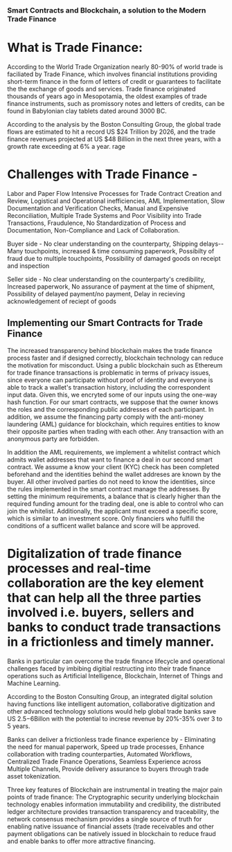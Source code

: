 ### Smart Contracts and Blockchain, a solution to the Modern Trade Finance 

# What is Trade Finance:

According to the World Trade Organization nearly 80-90% of world trade is faciliated by Trade Finance, which involves financial institutions providing short-term finance in the form of letters of credit or guarantees to facilitate the the exchange of goods and services. Trade finance originated thousands of years ago in Mesopotamia, the oldest examples of trade finance instruments, such as promissory notes and letters of credits, can be found in Babylonian clay tablets dated around 3000 BC. 

According to the analysis by the Boston Consulting Group, the global trade flows are estimated to hit a record US $24 Trillion by 2026, and the trade finance revenues projected at US $48 Billion in the next three years, with a growth rate exceeding at 6% a year. rage  


# Challenges with Trade Finance - 

Labor and Paper Flow Intensive Processes for Trade Contract Creation and Review, Logistical and Operational inefficiencies, AML Implementation, Slow Documentation and Verification Checks, Manual and Expensive Reconciliation, Multiple Trade Systems and Poor Visibility into Trade Transactions, Fraudulence, No Standardization of Process and Documentation, Non-Compliance and Lack of Collaboration. 

Buyer side - No clear understanding on the counterparty, Shipping delays--Many touchpoints, increased & time consuming paperwork, Possibilty of fraud due to multiple touchpoints, Possibility of damaged goods on receipt and inspection

Seller side - No clear understanding on the counterparty's credibility, Increased paperwork, No assurance of payment at the time of shipment, Possibility of delayed payment/no payment, Delay in recieving acknowledgement of reciept of goods

## Implementing our Smart Contracts for Trade Finance

The increased transparency behind blockchain makes the trade finance process faster and if designed correctly, blockchain technology can reduce the motivation for misconduct. Using a public blockchain such as Ethereum for trade finance transactions is problematic in terms of privacy issues, since everyone can participate without proof of identity and everyone is able to track a wallet's transaction history, including the correspondent input data. Given this, we encryted some of our inputs using the one-way hash function. 
For our smart contracts, we suppose that the owner knows the roles and the corresponding public addresses of each participant. In addition, we assume the financing party comply with the anti-money laundering (AML) guidance for blockchain, which requires entities to know their opposite parties when trading with each other. Any transaction with an anonymous party are forbidden. 

In addition the AML requirements, we implement a whitelist contract which admits wallet addresses that want to finance  a deal in our second smart contract. We assume a know your client (KYC) check has been completed beforehand and the identities behind the wallet addreses are known by the buyer. All other involved parties do not need to know the identities, since the rules implemented in the smart contract manage the addresses. By setting the minimum requirements, a balance that is clearly higher than the required funding amount for the trading deal, one is able to control who can join the whitelist. Additionally, the applicant  must exceed a specific score, which is similar to an investment score. Only financiers who fulfill the conditions of a sufficent wallet balance and score will be approved. 

# Digitalization of trade finance processes and real-time collaboration are the key element that can help all the three parties involved i.e. buyers, sellers and banks to conduct trade transactions in a frictionless and timely manner. 

Banks in particular can overcome the trade finance lifecycle and operational challenges faced by imbibing digitial restructing into their trade finance operations such as Artificial Intelligence, Blockchain, Internet of Things and Machine Learning. 

According to the Boston Consulting Group, an integrated digital solution having functions like intelligent automation, collaborative digitization and other advanced technology solutions would help global trade banks save US $2.5-$6Billon with the potential to increse revenue by 20%-35% over 3 to 5 years. 

Banks can deliver a frictionless trade finance experience by - Eliminating the need for manual paperwork, Speed up trade processes, Enhance collaboration with trading counterparties, Automated Workflows, Centralized Trade Finance Operations, Seamless Experience across Multiple Channels, Provide delivery assurance to buyers through trade asset tokenization.

Three key features of Blockchain are instrumental in treating the major pain points of trade finance: 
The Cryptographic security underlying blockchain technology enables information immutability and credibility, the distributed ledger architecture provides transaction transparency and traceability, the network consensus mechanism provides a single source of truth for enabling native issuance of financial assets (trade receivables and other payment obligations can be natively issued in blockchain to reduce fraud and enable banks to offer more attractive financing. 

